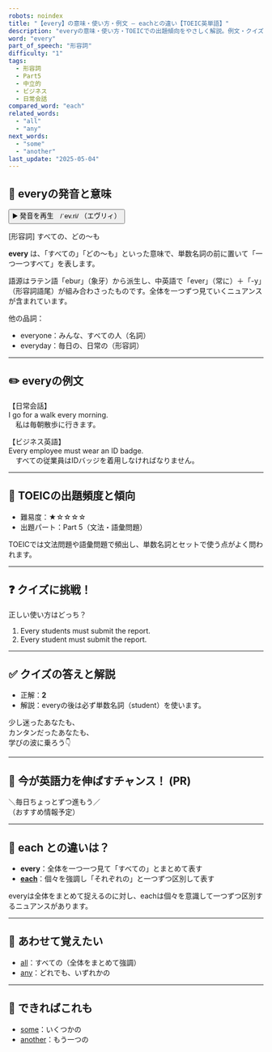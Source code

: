 ```yaml
---
robots: noindex
title: "【every】の意味・使い方・例文 ― eachとの違い【TOEIC英単語】"
description: "everyの意味・使い方・TOEICでの出題傾向をやさしく解説。例文・クイズ付きでeachとの違いもわかりやすく学べます。"
word: "every"
part_of_speech: "形容詞"
difficulty: "1"
tags:
  - 形容詞
  - Part5
  - 中立的
  - ビジネス
  - 日常会話
compared_word: "each"
related_words:
  - "all"
  - "any"
next_words:
  - "some"
  - "another"
last_update: "2025-05-04"
---
```


## 🔰 everyの発音と意味

<button class="play-audio" onclick="playTTS('every')">
  <span class="play-audio-main">
    ▶️ 発音を再生　/ˈev.ri/
  </span>
  <span class="play-audio-sub">
    （エヴリィ）
  </span>
</button>

[形容詞] すべての、どの～も

**every** は、「すべての」「どの～も」といった意味で、単数名詞の前に置いて「一つ一つすべて」を表します。

語源はラテン語「ebur」（象牙）から派生し、中英語で「ever」（常に）＋「-y」（形容詞語尾）が組み合わさったものです。全体を一つずつ見ていくニュアンスが含まれています。

他の品詞：  
- everyone：みんな、すべての人（名詞）
- everyday：毎日の、日常の（形容詞）

---

## ✏️ everyの例文

【日常会話】  
I go for a walk every morning.  
　私は毎朝散歩に行きます。

【ビジネス英語】  
Every employee must wear an ID badge.  
　すべての従業員はIDバッジを着用しなければなりません。

---

## 🎯 TOEICの出題頻度と傾向

- 難易度：★☆☆☆☆
- 出題パート：Part 5（文法・語彙問題）

TOEICでは文法問題や語彙問題で頻出し、単数名詞とセットで使う点がよく問われます。

---

## ❓ クイズに挑戦！

正しい使い方はどっち？

1. Every students must submit the report.  
2. Every student must submit the report.

---

## ✅ クイズの答えと解説

- 正解：**2**
- 解説：everyの後は必ず単数名詞（student）を使います。

少し迷ったあなたも、  
カンタンだったあなたも、  
学びの波に乗ろう👇️

---

## 🚀 今が英語力を伸ばすチャンス！ (PR)

<div class="info-center">
＼毎日ちょっとずつ進もう／<br>  
（おすすめ情報予定）
</div>

---

## 🤔  each との違いは？

- **every**：全体を一つ一つ見て「すべての」とまとめて表す
- **[each](/word/each)**：個々を強調し「それぞれの」と一つずつ区別して表す

everyは全体をまとめて捉えるのに対し、eachは個々を意識して一つずつ区別するニュアンスがあります。

---

## 🧩 あわせて覚えたい

- [all](/word/all)：すべての（全体をまとめて強調）
- [any](/word/any)：どれでも、いずれかの

---

## 📖 できればこれも

- [some](/word/some)：いくつかの
- [another](/word/another)：もう一つの

<!-- cvid: aid01_bid11 -->
